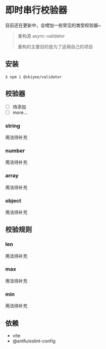 # 即时串行校验器

目前还在更新中，会增加一些常见的类型校验器~

> 
> 重构源 async-validator
>
> 重构的主要目的是为了适用自己的项目
>

## 安装

`$ npm i @skiyee/validator` 

## 校验器

- [ ] 待添加
- [ ] more...

### string

用法待补充

### number

用法待补充

### array

用法待补充

### object

用法待补充


## 校验规则

### len

用法待补充

### max

用法待补充

### min

用法待补充

## 依赖
- vite
- @antfu/eslint-config

